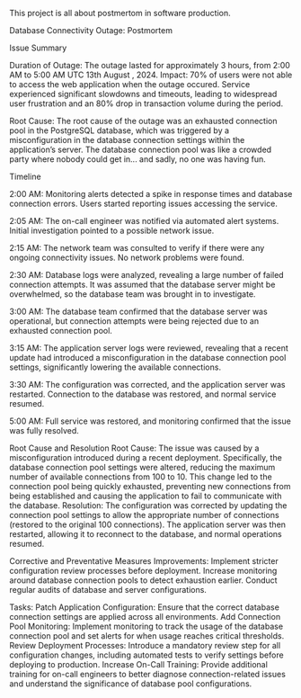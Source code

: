 This project is all about postmertom in software production.







Database Connectivity Outage: Postmortem

Issue Summary

Duration of Outage: The outage lasted for approximately 3 hours, from 2:00 AM to 5:00 AM UTC 13th August , 2024. Impact: 70% of users were not able to access the web application when the outage occured. Service experienced significant slowdowns and timeouts, leading to widespread user frustration and an 80% drop in transaction volume during the period.

Root Cause: The root cause of the outage was an exhausted connection pool in the PostgreSQL database, which was triggered by a misconfiguration in the database connection settings within the application’s server. The database connection pool was like a crowded party where nobody could get in... and sadly, no one was having fun.

Timeline

2:00 AM: Monitoring alerts detected a spike in response times and database connection errors. Users started reporting issues accessing the service.

2:05 AM: The on-call engineer was notified via automated alert systems. Initial investigation pointed to a possible network issue.

2:15 AM: The network team was consulted to verify if there were any ongoing connectivity issues. No network problems were found.

2:30 AM: Database logs were analyzed, revealing a large number of failed connection attempts. It was assumed that the database server might be overwhelmed, so the database team was brought in to investigate.

3:00 AM: The database team confirmed that the database server was operational, but connection attempts were being rejected due to an exhausted connection pool.

3:15 AM: The application server logs were reviewed, revealing that a recent update had introduced a misconfiguration in the database connection pool settings, significantly lowering the available connections.

3:30 AM: The configuration was corrected, and the application server was restarted. Connection to the database was restored, and normal service resumed.

5:00 AM: Full service was restored, and monitoring confirmed that the issue was fully resolved.

Root Cause and Resolution Root Cause: The issue was caused by a misconfiguration introduced during a recent deployment. Specifically, the database connection pool settings were altered, reducing the maximum number of available connections from 100 to 10. This change led to the connection pool being quickly exhausted, preventing new connections from being established and causing the application to fail to communicate with the database. Resolution: The configuration was corrected by updating the connection pool settings to allow the appropriate number of connections (restored to the original 100 connections). The application server was then restarted, allowing it to reconnect to the database, and normal operations resumed.

Corrective and Preventative Measures Improvements: Implement stricter configuration review processes before deployment. Increase monitoring around database connection pools to detect exhaustion earlier. Conduct regular audits of database and server configurations.

Tasks: Patch Application Configuration: Ensure that the correct database connection settings are applied across all environments. Add Connection Pool Monitoring: Implement monitoring to track the usage of the database connection pool and set alerts for when usage reaches critical thresholds. Review Deployment Processes: Introduce a mandatory review step for all configuration changes, including automated tests to verify settings before deploying to production. Increase On-Call Training: Provide additional training for on-call engineers to better diagnose connection-related issues and understand the significance of database pool configurations.
